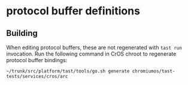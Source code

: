 # protocol buffer definitions

## Building

When editing protocol buffers, these are not regenerated with `tast run`
invocation. Run the following command in CrOS chroot to regenerate protocol
buffer bindings:

```shell
~/trunk/src/platform/tast/tools/go.sh generate chromiumos/tast-tests/services/cros/arc
```
